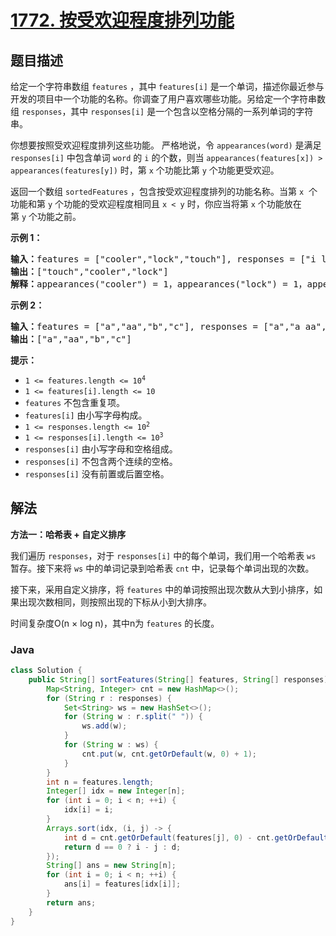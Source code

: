 # [1772. 按受欢迎程度排列功能](https://leetcode.cn/problems/sort-features-by-popularity)

## 题目描述

<p>给定一个字符串数组 <code>features</code> ，其中 <code>features[i]</code> 是一个单词，描述你最近参与开发的项目中一个功能的名称。你调查了用户喜欢哪些功能。另给定一个字符串数组 <code>responses</code>，其中 <code>responses[i]</code> 是一个包含以空格分隔的一系列单词的字符串。</p>

<p>你想要按照受欢迎程度排列这些功能。 严格地说，令 <code>appearances(word)</code> 是满足 <code>responses[i]</code> 中包含单词 <code>word</code> 的 <code>i</code> 的个数，则当 <code>appearances(features[x]) > appearances(features[y])</code> 时，第 <code>x</code> 个功能比第 <code>y</code> 个功能更受欢迎。</p>

<p>返回一个数组 <code>sortedFeatures</code> ，包含按受欢迎程度排列的功能名称。当第 <code>x</code>  个功能和第 <code>y</code> 个功能的受欢迎程度相同且 <code>x < y</code> 时，你应当将第 <code>x</code> 个功能放在第 <code>y</code> 个功能之前。</p>



<p><b>示例 1：</b></p>

<pre>
<strong>输入</strong><b>：</b>features = ["cooler","lock","touch"], responses = ["i like cooler cooler","lock touch cool","locker like touch"]
<strong>输出</strong><b>：</b>["touch","cooler","lock"]
<strong>解释</strong><b>：</b>appearances("cooler") = 1，appearances("lock") = 1，appearances("touch") = 2。由于 "cooler" 和 "lock" 都出现了 1 次，且 "cooler" 在原数组的前面，所以 "cooler" 也应该在结果数组的前面。
</pre>

<p><b>示例 2：</b></p>

<pre>
<strong>输入</strong><b>：</b>features = ["a","aa","b","c"], responses = ["a","a aa","a a a a a","b a"]
<strong>输出</strong><b>：</b>["a","aa","b","c"]
</pre>



<p><b>提示：</b></p>

<ul>
	<li><code>1 <= features.length <= 10<sup>4</sup></code></li>
	<li><code>1 <= features[i].length <= 10</code></li>
	<li><code>features</code> 不包含重复项。</li>
	<li><code>features[i]</code> 由小写字母构成。</li>
	<li><code>1 <= responses.length <= 10<sup>2</sup></code></li>
	<li><code>1 <= responses[i].length <= 10<sup>3</sup></code></li>
	<li><code>responses[i]</code> 由小写字母和空格组成。</li>
	<li><code>responses[i]</code> 不包含两个连续的空格。</li>
	<li><code>responses[i]</code> 没有前置或后置空格。</li>
</ul>

## 解法

**方法一：哈希表 + 自定义排序**

我们遍历 `responses`，对于 `responses[i]` 中的每个单词，我们用一个哈希表 `ws` 暂存。接下来将 `ws` 中的单词记录到哈希表 `cnt` 中，记录每个单词出现的次数。

接下来，采用自定义排序，将 `features` 中的单词按照出现次数从大到小排序，如果出现次数相同，则按照出现的下标从小到大排序。

时间复杂度O(n × log n)，其中n为 `features` 的长度。

### **Java**

```java
class Solution {
    public String[] sortFeatures(String[] features, String[] responses) {
        Map<String, Integer> cnt = new HashMap<>();
        for (String r : responses) {
            Set<String> ws = new HashSet<>();
            for (String w : r.split(" ")) {
                ws.add(w);
            }
            for (String w : ws) {
                cnt.put(w, cnt.getOrDefault(w, 0) + 1);
            }
        }
        int n = features.length;
        Integer[] idx = new Integer[n];
        for (int i = 0; i < n; ++i) {
            idx[i] = i;
        }
        Arrays.sort(idx, (i, j) -> {
            int d = cnt.getOrDefault(features[j], 0) - cnt.getOrDefault(features[i], 0);
            return d == 0 ? i - j : d;
        });
        String[] ans = new String[n];
        for (int i = 0; i < n; ++i) {
            ans[i] = features[idx[i]];
        }
        return ans;
    }
}
```
